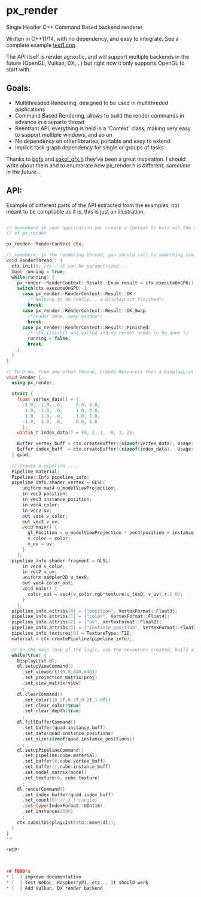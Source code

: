 # px_render
Single Header C++ Command Based backend renderer 

Written in C++11/14, with no dependency, and easy to integrate. See a complete example
[test1.cpp](https://github.com/pplux/px/blob/master/examples/px_render_test1.cpp).

The API itself is render agnostic, and will support multiple backends in the future (OpenGL, Vulkan, DX,...) but right now it only supports OpenGL to start with.

## Goals:
* Multithreaded Rendering, designed to be used in multithreded applications
* Command Based Rendering, allows to build the render commands in advance in a separte thread
* Reentrant API, everything is held in a 'Context' class, making very easy to support multiple windows, and so on 
* No dependency on other libraries, portable and easy to extend
* Implicit task graph dependency for single or groups of tasks

Thanks to [bgfx](https://github.com/bkaradzic/bgfx) and [sokol_gfx.h](https://github.com/floooh/sokol/blob/master/sokol_gfx.h) they've been a great inspiration. I should write about them and to enumerate how px_render.h is different, *sometime in the future...*

## API:

Example of different parts of the API extracted from the examples, not meant to be compilable as it is, this is just an illustration.

```cpp

// Somewhere in your application you create a Context to hold all the state of an instance
// of px_render

px_render::RenderContext ctx;

// somehere, in the rendering thread, you should call to something similar to 
void RenderThread() {
  ctx.init(); //<-- it can be parametrized...
  bool running = true;
  while(running) {
    px_render::RenderContext::Result::Enum result = ctx.executeOnGPU();
    switch(ctx.executeOnGPU) {
      case px_render::RenderContext::Result::OK:
        /* Nothing to do really... a DisplayList finished*/
        break;
      case px_render::RenderContext::Result::OK_Swap:
        /*render done, swap window*/
        break;
      case px_render::RenderContext::Result::Finished:
        /* ctx.finish() was called and no render needs to be done */
        running = false;
        break;
    }
  }
}

// To Draw, from any other thread, Create Resources then a DisplayList and submit it
void Render {
  using px_render;

  struct {
    float vertex_data[] = {
      -1.0, -1.0, .0,     0.0, 0.0, 
       1.0, -1.0, .0,     1.0, 0.0,
       1.0,  1.0, .0,     1.0, 1.0,
      -1.0,  1.0, .0,     0.0, 1.0
      };
    uint16_t index_data[] = {0, 2, 1,  0, 3, 2};

    Buffer vertex_buff = ctx.createBuffer({sizeof(vertex_data), Usage::Static});
    Buffer index_buff  = ctx.createBuffer({sizeof(index_data),  Usage::Static});
  } quad;
  
  // Create a pipeline ....
  Pipeline material;
  Pipeline::Info pipeline_info;
  pipeline_info.shader.vertex = GLSL(
      uniform mat4 u_modelViewProjection;
      in vec3 position;
      in vec3 instance_position;
      in vec4 color;
      in vec2 uv;
      out vec4 v_color;
      out vec2 v_uv;
      void main() {
        gl_Position = u_modelViewProjection * vec4(position + instance_position,1.0);
        v_color = color;
        v_uv = uv;
      }
    );
  pipeline_info.shader.fragment = GLSL(
      in vec4 v_color;
      in vec2 v_uv;
      uniform sampler2D u_tex0;
      out vec4 color_out;
      void main() {
        color_out = vec4(v_color.rgb*texture(u_tex0, v_uv).r,1.0);
      }
    );
  pipeline_info.attribs[0] = {"position", VertexFormat::Float3};
  pipeline_info.attribs[1] = {"color", VertexFormat::Float4};
  pipeline_info.attribs[2] = {"uv", VertexFormat::Float2};
  pipeline_info.attribs[3] = {"instance_position", VertexFormat::Float3, 1, VertexStep::PerInstance};
  pipeline_info.textures[0] = TextureType::T2D;
  material = ctx.createPipeline(pipeline_info);  

  // on the main loop of the logic, use the resources created, build a display list and submit it
  while(true) {
    DisplayList dl;
    dl.setupViewCommand()
      .set_viewport({0,0,640,640})
      .set_projection_matrix(proj)
      .set_view_matrix(view)
      ;
    dl.clearCommand()
      .set_color({0.2f,0.2f,0.2f,1.0f})
      .set_clear_color(true)
      .set_clear_depth(true)
      ;
    dl.fillBufferCommand()
      .set_buffer(quad.instance_buff)
      .set_data(quad.instance_positions)
      .set_size(sizeof(quad.instance_positions))
      ;
    dl.setupPipelineCommand()
      .set_pipeline(cube.material)
      .set_buffer(0,cube.vertex_buff)
      .set_buffer(1,cube.instance_buff)
      .set_model_matrix(model)
      .set_texture(0, cube.texture)
      ;
    dl.renderCommand()
      .set_index_buffer(quad.index_buff)
      .set_count(6) // 2 triangles
      .set_type(IndexFormat::UInt16)
      .set_instances(100)
      ;
    ctx.submitDisplayList(std::move(dl));
  }
}
'''

*WIP*



## TODO's
* [  ] improve documentation
* [  ] Test WebGL, RaspberryPI, etc.., it should work
* [  ] Add Vulkan, DX render backend 
